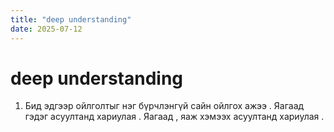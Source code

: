 ```yaml
---
title: "deep understanding"
date: 2025-07-12
---
```


# deep understanding

1. Бид эдгээр ойлголтыг нэг бүрчлэнгүй сайн ойлгох ажээ . Яагаад гэдэг асуултанд хариулая .
   Яагаад , яаж хэмээх асуултанд хариулая .
